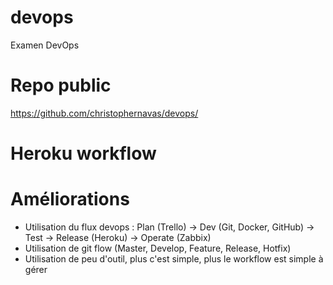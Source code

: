 # devops
Examen DevOps

# Repo public
https://github.com/christophernavas/devops/

# Heroku workflow

# Améliorations

- Utilisation du flux devops : Plan (Trello) -> Dev (Git, Docker, GitHub) -> Test -> Release (Heroku) -> Operate (Zabbix)
- Utilisation de git flow (Master, Develop, Feature, Release, Hotfix)
- Utilisation de peu d'outil, plus c'est simple, plus le workflow est simple à gérer

